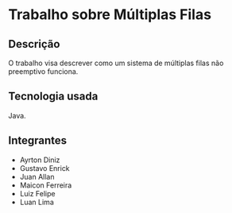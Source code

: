 # Trabalho sobre Múltiplas Filas

## Descrição
O trabalho visa descrever como um sistema de múltiplas filas não preemptivo funciona.

## Tecnologia usada
Java.

## Integrantes
- Ayrton Diniz
- Gustavo Enrick
- Juan Allan
- Maicon Ferreira
- Luiz Felipe
- Luan Lima
